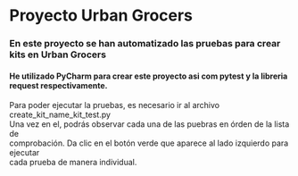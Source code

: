 # Proyecto Urban Grocers
### En este proyecto se han automatizado las pruebas para crear kits en Urban Grocers

#### He utilizado PyCharm para crear este proyecto asi com pytest y la libreria request respectivamente.

Para poder ejecutar la pruebas, es necesario ir al archivo create_kit_name_kit_test.py\
Una vez en el, podrás observar cada una de las puebras en órden de la lista de\
comprobación. Da clic en el botón verde que aparece al lado izquierdo para ejecutar\
cada prueba de manera individual.

